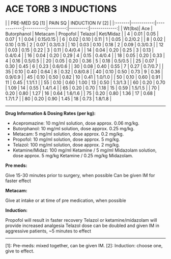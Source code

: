 # ACE TORB 3 INDUCTIONS

|        |        PRE-MED SQ [1]    |  PAIN SQ  |          INDUCTION IV [2]          |
|:-------|-----------:|------------:|----------:|---------:|---------:|-------------:|
| Wt(lbs)|     Ace    | Butorphanol |  Metacam  | Propofol | Telazol  |   Ket/Midaz  |
| 4      |       0.01 |        0.05 |      0.07 |        1 |     0.04 |    0.15/0.15 |
| 6      |       0.02 |        0.10 |      0.11 |        1 |     0.05 |      0.2/0.2 |
| 8      |       0.02 |        0.10 |      0.15 |        2 |     0.07 |      0.3/0.3 |
| 10     |       0.03 |        0.10 |      0.18 |        2 |     0.09 |      0.3/0.3 |
| 12     |       0.03 |        0.15 |      0.22 |        3 |     0.11 |      0.4/0.4 |
| 14     |       0.04 |        0.20 |      0.25 |        3 |     0.13 |      0.4/0.4 |
| 16     |       0.04 |        0.20 |      0.29 |        4 |     0.15 |      0.4/0.4 |
| 18     |       0.05 |        0.20 |      0.33 |        4 |     0.16 |      0.5/0.5 |
| 20     |       0.05 |        0.20 |      0.36 |        5 |     0.18 |      0.5/0.5 |
| 25     |       0.07 |        0.30 |      0.45 |        6 |     0.23 |      0.6/0.6 |
| 30     |       0.08 |        0.40 |      0.55 |        7 |     0.27 |      0.7/0.7 |
| 35     |       0.10 |        0.40 |      0.64 |        8 |     0.32 |      0.8/0.8 |
| 40     |       0.10 |        0.50 |      0.73 |        9 |     0.36 |      0.9/0.9 |
| 45     |       0.10 |        0.50 |      0.82 |       10 |     0.41 |      1.0/1.0 |
| 50     |       0.10 |        0.60 |      0.91 |       11 |     0.45 |      1.1/1.1 |
| 55     |       0.10 |        0.60 |      1.00 |       13 |     0.50 |      1.3/1.3 |
| 60     |       0.20 |        0.70 |      1.09 |       14 |     0.55 |      1.4/1.4 |
| 65     |       0.20 |        0.70 |      1.18 |       15 |     0.59 |      1.5/1.5 |
| 70     |       0.20 |        0.80 |      1.27 |       16 |     0.64 |      1.6/1.6 |
| 75     |       0.20 |        0.80 |      1.36 |       17 |     0.68 |      1.7/1.7 |
| 80     |       0.20 |        0.90 |      1.45 |       18 |     0.73 |      1.8/1.8 |

---

**Drug Information & Dosing Rates (per kg):**
   * Acepromazine: 10 mg/ml solution, dose approx. 0.06 mg/kg.
   * Butorphanol: 10 mg/ml solution, dose approx. 0.25 mg/kg.
   * Metacam: 5 mg/ml solution, dose approx. 0.2 mg/kg.
   * Propofol: 10 mg/ml solution, dose approx. 5 mg/kg.
   * Telazol: 100 mg/ml solution, dose approx. 2 mg/kg.
   * Ketamine/Midaz: 100 mg/ml Ketamine / 5 mg/ml Midazolam solution, dose approx. 5 mg/kg Ketamine / 0.25 mg/kg Midazolam.

**Pre meds:**

Give 15-30 minutes prior to surgery, when possible
Can be given IM for faster effect

**Metacam:**

Give at intake or at time of pre medication, when possible

**Induction:**

Propofol will result in faster recovery
Telazol or ketamine/midazolam will provide increased analgesia
Telazol dose can be doubled and given IM in aggressive patients, ~5 minutes to effect

---
[1]: Pre-meds: mixed together, can be given IM.
[2]: Induction: choose one, give to effect.
